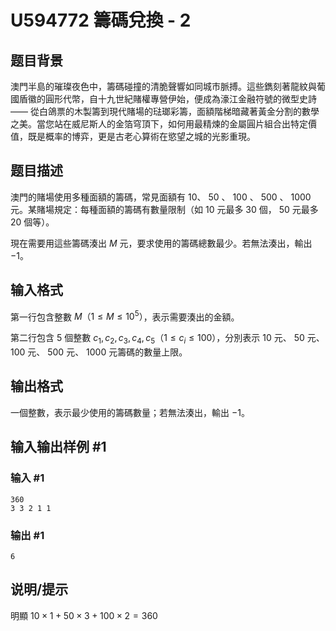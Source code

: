 # U594772 籌碼兌換 - 2

## 题目背景

澳門半島的璀璨夜色中，籌碼碰撞的清脆聲響如同城市脈搏。這些鐫刻著龍紋與葡國盾徽的圓形代幣，自十九世紀賭權專營伊始，便成為濠江金融符號的微型史詩 —— 從白鴿票的木製籌到現代賭場的琺瑯彩籌，面額階梯暗藏著黃金分割的數學之美。當您站在威尼斯人的金箔穹頂下，如何用最精煉的金屬圓片組合出特定價值，既是概率的博弈，更是古老心算術在慾望之城的光影重現。

## 题目描述

澳門的賭場使用多種面額的籌碼，常見面額有 $10$、 $50$ 、 $100$ 、 $500$ 、 $1000$ 元。某賭場規定：每種面額的籌碼有數量限制（如 $10$ 元最多 $30$ 個， $50$ 元最多 $20$ 個等）。

現在需要用這些籌碼湊出 $M$ 元，要求使用的籌碼總數最少。若無法湊出，輸出 $-1$。

## 输入格式

第一行包含整數 $M（1≤M≤10^5）$，表示需要湊出的金額。

第二行包含 $5$ 個整數 $c_1, c_2, c_3, c_4, c_5（1≤c_i≤100）$，分別表示 $10$ 元、 $50$ 元、 $100$ 元、 $500$ 元、 $1000$ 元籌碼的數量上限。

## 输出格式

一個整數，表示最少使用的籌碼數量；若無法湊出，輸出 $-1$。

## 输入输出样例 #1

### 输入 #1

```
360
3 3 2 1 1
```

### 输出 #1

```
6
```

## 说明/提示

明顯 $10 \times 1 + 50 \times 3 + 100 \times 2 = 360$

